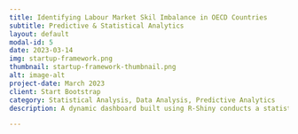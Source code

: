 ```yaml
---
title: Identifying Labour Market Skil Imbalance in OECD Countries
subtitle: Predictive & Statistical Analytics
layout: default
modal-id: 5
date: 2023-03-14
img: startup-framework.png
thumbnail: startup-framework-thumbnail.png
alt: image-alt
project-date: March 2023
client: Start Bootstrap
category: Statistical Analysis, Data Analysis, Predictive Analytics
description: A dynamic dashboard built using R-Shiny conducts a statistical analysis on labour market skill imbalance in the OECD countries. The dashboard was built using the data available from the OECD for the year 2023. Dashboard helps in identifying the skill sets that are in demand and the labour markets where the skill set is either available or unavailable. 

---
```

